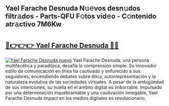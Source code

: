 ## Yael Farache Desnuda N𝚞𝚎vos desn𝚞dos filtr𝚊dos - Parts-QFU F𝚘tos vid𝚎o - C𝚘ntenido atr𝚊ctivo 7M6Kw

# <h2><a href="http://mbbjfe.tromn.icu/?c=Yael+Farache+Desnuda">🔗👉👉👉 Yael Farache Desnuda 🔗🔗</a></h2>

[![Yael Farache Desnuda nuevo](https://i.imgur.com/pEAQMta.gif)](http://mbbjfe.tromn.icu/?c=Yael+Farache+Desnuda)
Yael Farache Desnuda, una persona multifacética y paradójica, desafía la comprensión simple. Su innovador estilo de comunicación en línea ha cautivado y enfurecido a sus seguidores, encendiendo debates sobre ética, autorrepresentación y la naturaleza evolutiva de las sociedades virtuales. A pesar de la ambigüedad de sus intenciones, su huella en el ámbito digital es imborrable. Impulsado por una determinación inquebrantable y una cautivación innegable, Yael Farache Desnuda impact en los medios digitales es revolucionario.
